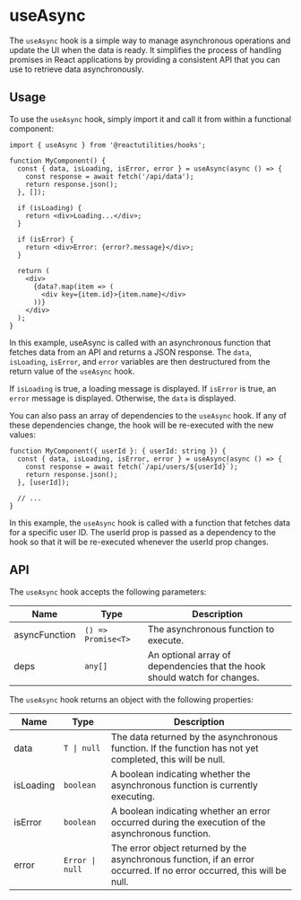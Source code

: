 # useAsync

The `useAsync` hook is a simple way to manage asynchronous operations and update the UI when the data is ready. It simplifies the process of handling promises in React applications by providing a consistent API that you can use to retrieve data asynchronously.


## Usage

To use the `useAsync` hook, simply import it and call it from within a functional component:

```tsx
import { useAsync } from '@reactutilities/hooks';

function MyComponent() {
  const { data, isLoading, isError, error } = useAsync(async () => {
    const response = await fetch('/api/data');
    return response.json();
  }, []);

  if (isLoading) {
    return <div>Loading...</div>;
  }

  if (isError) {
    return <div>Error: {error?.message}</div>;
  }

  return (
    <div>
      {data?.map(item => (
        <div key={item.id}>{item.name}</div>
      ))}
    </div>
  );
}
```

In this example, useAsync is called with an asynchronous function that fetches data from an API and returns a JSON response. The `data`, `isLoading`, `isError`, and `error` variables are then destructured from the return value of the `useAsync` hook.

If `isLoading` is true, a loading message is displayed. If `isError` is true, an `error` message is displayed. Otherwise, the `data` is displayed.

You can also pass an array of dependencies to the `useAsync` hook. If any of these dependencies change, the hook will be re-executed with the new values:

```tsx
function MyComponent({ userId }: { userId: string }) {
  const { data, isLoading, isError, error } = useAsync(async () => {
    const response = await fetch(`/api/users/${userId}`);
    return response.json();
  }, [userId]);

  // ...
}
```

In this example, the `useAsync` hook is called with a function that fetches data for a specific user ID. The userId prop is passed as a dependency to the hook so that it will be re-executed whenever the userId prop changes.


## API

The `useAsync` hook accepts the following parameters:

|Name|Type|Description|
|---|---|---|
|asyncFunction|`() => Promise<T>`|The asynchronous function to execute.|
|deps|`any[]`|An optional array of dependencies that the hook should watch for changes.|

The `useAsync` hook returns an object with the following properties:

|Name|Type|Description|
|---|---|---|
|data|`T \| null`|The data returned by the asynchronous function. If the function has not yet completed, this will be null.|
|isLoading|`boolean`|A boolean indicating whether the asynchronous function is currently executing.|
|isError|`boolean`|A boolean indicating whether an error occurred during the execution of the asynchronous function.|
|error|`Error \| null`|The error object returned by the asynchronous function, if an error occurred. If no error occurred, this will be null.|